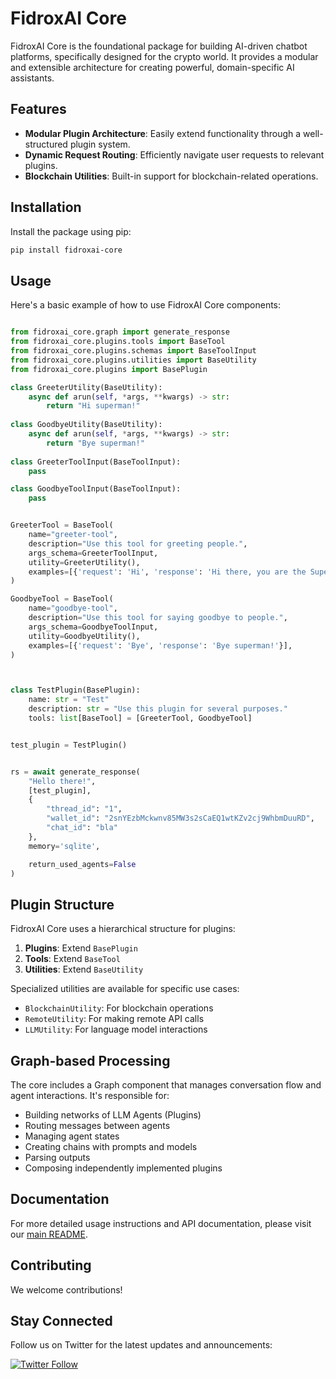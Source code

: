 # FidroxAI Core


FidroxAI Core is the foundational package for building AI-driven chatbot platforms, specifically designed for the crypto world. It provides a modular and extensible architecture for creating powerful, domain-specific AI assistants.

## Features

- **Modular Plugin Architecture**: Easily extend functionality through a well-structured plugin system.
- **Dynamic Request Routing**: Efficiently navigate user requests to relevant plugins.
- **Blockchain Utilities**: Built-in support for blockchain-related operations.

## Installation

Install the package using pip:

```bash
pip install fidroxai-core
```

## Usage

Here's a basic example of how to use FidroxAI Core components:

```python

from fidroxai_core.graph import generate_response
from fidroxai_core.plugins.tools import BaseTool
from fidroxai_core.plugins.schemas import BaseToolInput
from fidroxai_core.plugins.utilities import BaseUtility
from fidroxai_core.plugins import BasePlugin

class GreeterUtility(BaseUtility):
    async def arun(self, *args, **kwargs) -> str:
        return "Hi superman!"
    
class GoodbyeUtility(BaseUtility):
    async def arun(self, *args, **kwargs) -> str:
        return "Bye superman!"
    
class GreeterToolInput(BaseToolInput):
    pass

class GoodbyeToolInput(BaseToolInput):
    pass


GreeterTool = BaseTool(
    name="greeter-tool",
    description="Use this tool for greeting people.",
    args_schema=GreeterToolInput,
    utility=GreeterUtility(),
    examples=[{'request': 'Hi', 'response': 'Hi there, you are the Superman!'}],
)

GoodbyeTool = BaseTool(
    name="goodbye-tool",
    description="Use this tool for saying goodbye to people.",
    args_schema=GoodbyeToolInput,
    utility=GoodbyeUtility(),
    examples=[{'request': 'Bye', 'response': 'Bye superman!'}],
)



class TestPlugin(BasePlugin):
    name: str = "Test"
    description: str = "Use this plugin for several purposes."
    tools: list[BaseTool] = [GreeterTool, GoodbyeTool]


test_plugin = TestPlugin()


rs = await generate_response(
    "Hello there!", 
    [test_plugin], 
    {  
        "thread_id": "1",
        "wallet_id": "2snYEzbMckwnv85MW3s2sCaEQ1wtKZv2cj9WhbmDuuRD",
        "chat_id": "bla"
    }, 
    memory='sqlite',

    return_used_agents=False
)
```

## Plugin Structure

FidroxAI Core uses a hierarchical structure for plugins:

1. **Plugins**: Extend `BasePlugin`
2. **Tools**: Extend `BaseTool`
3. **Utilities**: Extend `BaseUtility`

Specialized utilities are available for specific use cases:
- `BlockchainUtility`: For blockchain operations
- `RemoteUtility`: For making remote API calls
- `LLMUtility`: For language model interactions

## Graph-based Processing

The core includes a Graph component that manages conversation flow and agent interactions. It's responsible for:

- Building networks of LLM Agents (Plugins)
- Routing messages between agents
- Managing agent states
- Creating chains with prompts and models
- Parsing outputs
- Composing independently implemented plugins

## Documentation

For more detailed usage instructions and API documentation, please visit our [main README](https://github.com/FidroxAI/fidrox-ai/blob/main/README.md).

## Contributing

We welcome contributions!

## Stay Connected

Follow us on Twitter for the latest updates and announcements:

[![Twitter Follow](https://img.shields.io/twitter/follow/FidroxAI?style=social)](https://x.com/Fidrox_AI)